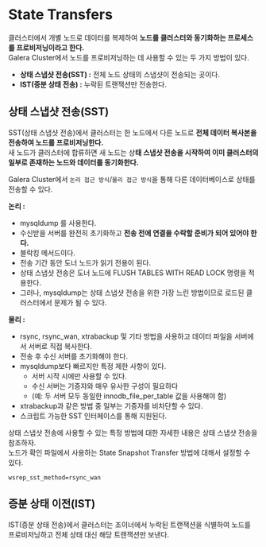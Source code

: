# State Transfers
       
클러스터에서 개별 노드로 데이터를 복제하여 **노드를 클러스터와 동기화하는 프로세스를 프로비저닝이라고 한다.**        
Galera Cluster에서 노드를 프로비저닝하는 데 사용할 수 있는 두 가지 방법이 있다.     
   
* **상태 스냅샷 전송(SST) :** 전체 노드 상태의 스냅샷이 전송되는 곳이다.     
* **IST(증분 상태 전송) :** 누락된 트랜잭션만 전송한다.        

## 상태 스냅샷 전송(SST)
   
SST(상태 스냅샷 전송)에서 클러스터는 한 노드에서 다른 노드로 **전체 데이터 복사본을 전송하여 노드를 프로비저닝한다.**             
새 노드가 클러스터에 합류하면 새 노드는 상**태 스냅샷 전송을 시작하여 이미 클러스터의 일부로 존재하는 노드와 데이터를 동기화한다.**        
  
Galera Cluster에서 `논리 접근 방식`/`물리 접근 방식`을 통해 다른 데이터베이스로 상태를 전송할 수 있다.    
          
**논리 :**             
* mysqldump 를 사용한다.     
* 수신받을 서버를 완전히 초기화하고 **전송 전에 연결을 수락할 준비가 되어 있어야 한다.**          
* 블락킹 메서드이다.    
* 전송 기간 동안 도너 노드가 읽기 전용이 된다.      
* 상태 스냅샷 전송은 도너 노드에 FLUSH TABLES WITH READ LOCK 명령을 적용한다.   
* 그러나, mysqldump는 상태 스냅샷 전송을 위한 가장 느린 방법이므로 로드된 클러스터에서 문제가 될 수 있다.   

**물리 :**   
* rsync, rsync_wan, xtrabackup 및 기타 방법을 사용하고 데이터 파일을 서버에서 서버로 직접 복사한다.      
* 전송 후 수신 서버를 초기화해야 한다.       
* mysqldump보다 빠르지만 특정 제한 사항이 있다.    
    * 서버 시작 시에만 사용할 수 있다.   
    * 수신 서버는 기증자와 매우 유사한 구성이 필요하다   
    * (예: 두 서버 모두 동일한 innodb_file_per_table 값을 사용해야 함)    
* xtrabackup과 같은 방법 중 일부는 기증자를 비차단할 수 있다.    
* 스크립트 가능한 SST 인터페이스를 통해 지원된다.   

상태 스냅샷 전송에 사용할 수 있는 특정 방법에 대한 자세한 내용은 상태 스냅샷 전송을 참조하자.        
노드가 확인 파일에서 사용하는 State Snapshot Transfer 방법에 대해서 설정할 수 있다.        
  
```
wsrep_sst_method=rsync_wan
```

## 증분 상태 이전(IST)

IST(증분 상태 전송)에서 클러스터는 조이너에서 누락된 트랜잭션을 식별하여 노드를 프로비저닝하고 전체 상태 대신 해당 트랜잭션만 보낸다.   
